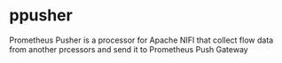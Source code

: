# ppusher
Prometheus Pusher is a processor for Apache NIFI that collect flow data from
another prcessors and send it to Prometheus Push Gateway
